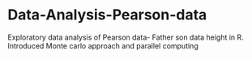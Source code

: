 # Data-Analysis-Pearson-data
Exploratory data analysis of Pearson data- Father son data height in R.
Introduced Monte carlo approach and parallel computing    
